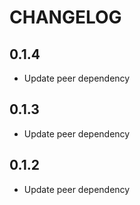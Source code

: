 # CHANGELOG

## 0.1.4

- Update peer dependency

## 0.1.3

- Update peer dependency

## 0.1.2

- Update peer dependency
